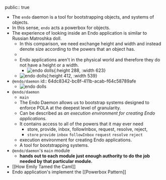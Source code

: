 public:: true
- The `endo` daemon is a tool for bootstrapping objects, and systems of objects.
- In this sense, `endo` acts a powerbox for objects.
- The experience of looking inside an Endo application is similar to Russian Matroshka doll.
	- In this comparison, we need exchange height and width and instead denote size according to the powers that an object has.
	-
	- Endo applications aren't in the physical world and therefore they do not have a height or a width.
		- ![endo dolls](https://upload.wikimedia.org/wikipedia/commons/7/71/Russian-Matroshka.jpg){:height 288, :width 623}
	- ![endo dolls](https://upload.wikimedia.org/wikipedia/commons/7/71/Russian-Matroshka.jpg){:height 412, :width 539}
- `@endo/daemon`
  id:: 64dc8342-bc8f-411b-acab-f64c58789afe
	- ![endo dolls](https://upload.wikimedia.org/wikipedia/commons/7/71/Russian-Matroshka.jpg)
- `@endo/daemon`
	- `main`
	- The Endo Daemon allows us to bootstrap systems designed to enforce POLA at the deepest level of granularity.
	- Can be described as *an execution environment for creating Endo applications.*
	- It contains access to all of the powers that it may ever need
		- store,
		  provide,
		  inbox,
		  followInbox,
		  request,
		  resolve,
		  reject,
		- `store`
		  `provide`
		  `inbox`
		  `followInbox`
		  `request`
		  `resolve`
		  `reject`
	- execution environment for creating Endo applications.
	- A tool for bootstrapping systems.
- `@endo/daemon`'s `main` module
	- **hands out to each module just enough authority to do the job needed by that particular module.**
- [[How Emily Tamed the Caml]]
- Endo application's implement the [[Powerbox Pattern]]